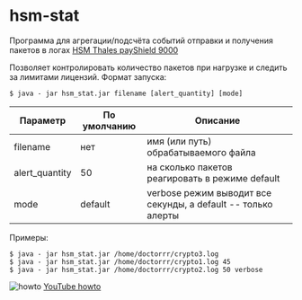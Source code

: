 # hsm-stat
Программа для агрегации/подсчёта событий отправки и получения пакетов в логах [HSM Thales payShield 9000](https://dpsys.ru/products/platezhnye-hsm/thales-payshield-9000)
 
Позволяет контролировать количество пакетов при нагрузке и следить за лимитами лицензий. Формат запуска: 
```
$ java - jar hsm_stat.jar filename [alert_quantity] [mode]
```

| Параметр  | По умолчанию | Описание |
| ------------- | ------------- |------------- |
| filename  | нет  | имя (или путь) обрабатываемого файла |
| alert_quantity | 50  | на сколько пакетов реагировать в режиме default |
| mode | default  | verbose режим выводит все секунды, а default -- только алерты |

Примеры:
```
$ java - jar hsm_stat.jar /home/doctorrr/crypto3.log
$ java - jar hsm_stat.jar /home/doctorrr/crypto1.log 45
$ java - jar hsm_stat.jar /home/doctorrr/crypto2.log 50 verbose
```
![howto](http://i3.ytimg.com/vi/9v9jmRlm03M/maxresdefault.jpg)
[YouTube howto](https://www.youtube.com/watch?v=9v9jmRlm03M)

